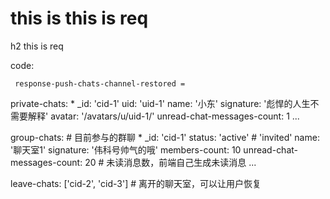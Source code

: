 # this is this is req

h2 this is req

code:

     response-push-chats-channel-restored =
  private-chats:
    * _id: 'cid-1'
      uid: 'uid-1'
      name: '小东'
      signature: '彪悍的人生不需要解释'
      avatar: '/avatars/u/uid-1/'
      unread-chat-messages-count: 1
    ...

  group-chats: # 目前参与的群聊
    * _id: 'cid-1'
      status: 'active' # 'invited'
      name: '聊天室1'
      signature: '伟科号帅气的哦'
      members-count: 10
      unread-chat-messages-count: 20 # 未读消息数，前端自己生成未读消息
    ... 

  leave-chats: ['cid-2', 'cid-3'] # 离开的聊天室，可以让用户恢复



